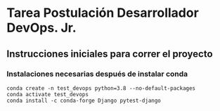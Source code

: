 # Tarea Postulación Desarrollador DevOps. Jr.

## Instrucciones iniciales para correr el proyecto

### Instalaciones necesarias después de instalar conda
```
conda create -n test_devops python=3.8 --no-default-packages
conda activate test_devops
conda install -c conda-forge Django pytest-django
```